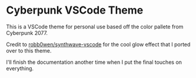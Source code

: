 # Cyberpunk VSCode Theme

This is a VSCode theme for personal use based off the color pallete from Cyberpunk 2077.

Credit to [robb0wen/synthwave-vscode](https://github.com/robb0wen/synthwave-vscode) for the cool glow effect that I ported over to this theme.

I'll finish the documentation another time when I put the final touches on everything.